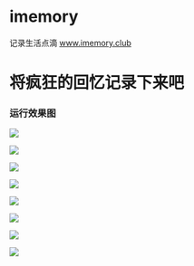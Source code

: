 # imemory
记录生活点滴  www.imemory.club

# 将疯狂的回忆记录下来吧

### 运行效果图

![](https://github.com/ZhanghangNice/imemory/blob/master/public/image/Screenshot_2017-04-27-17-40-43-700_imemory.png)

![](https://github.com/ZhanghangNice/imemory/blob/master/public/image/Screenshot_2017-04-27-17-41-22-695_imemory.png)

![](https://github.com/ZhanghangNice/imemory/blob/master/public/image/Screenshot_2017-04-27-17-41-10-400_imemory.png)

![](https://github.com/ZhanghangNice/imemory/blob/master/public/image/Screenshot_2017-04-27-17-41-05-139_imemory.png)

![](https://github.com/ZhanghangNice/imemory/blob/master/public/image/Screenshot_2017-04-27-17-51-04-111_imemory.png)

![](https://github.com/ZhanghangNice/imemory/blob/master/public/image/Screenshot_2017-04-27-17-40-12-725_imemory.png)

![](https://github.com/ZhanghangNice/imemory/blob/master/public/image/Screenshot_2017-04-27-17-40-17-639_imemory.png)

![](https://github.com/ZhanghangNice/imemory/blob/master/public/image/Screenshot_2017-04-27-17-51-10-213_imemory.png)
